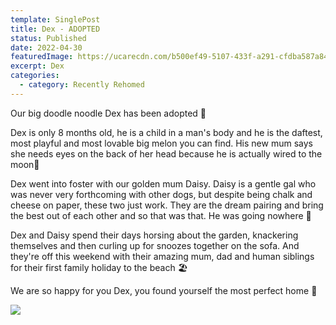 ```yaml
---
template: SinglePost
title: Dex - ADOPTED
status: Published
date: 2022-04-30
featuredImage: https://ucarecdn.com/b500ef49-5107-433f-a291-cfdba587a84f/-/crop/444x392/0,107/-/preview/
excerpt: Dex
categories:
  - category: Recently Rehomed
---
```

Our big doodle noodle Dex has been adopted 🥰

Dex is only 8 months old, he is a child in a man's body and he is the daftest, most playful and most lovable big melon you can find. His new mum says she needs eyes on the back of her head because he is actually wired to the moon🌛

Dex went into foster with our golden mum Daisy. Daisy is a gentle gal who was never very forthcoming with other dogs, but despite being chalk and cheese on paper, these two just work. They are the dream pairing and bring the best out of each other and so that was that. He was going nowhere 💙

Dex and Daisy spend their days horsing about the garden, knackering themselves and then curling up for snoozes together on the sofa. And they're off this weekend with their amazing mum, dad and human siblings for their first family holiday to the beach 🏖

We are so happy for you Dex, you found yourself the most perfect home 🏡

![](https://ucarecdn.com/bfef5fe3-1bd4-48d7-9b6f-a7fa7283a018/)